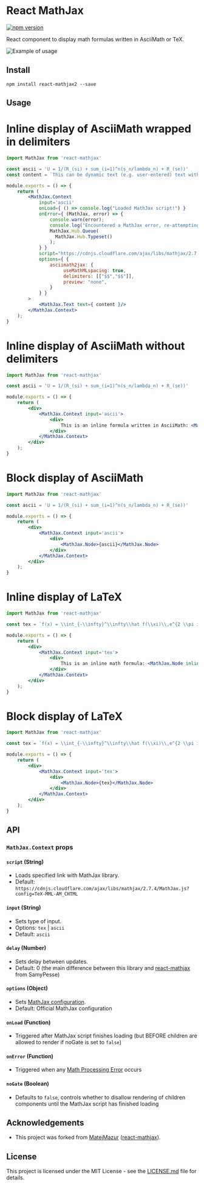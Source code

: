 # React MathJax

[![npm version](https://badge.fury.io/js/react-mathjax2.svg)](https://badge.fury.io/js/react-mathjax2)

React component to display math formulas written in AsciiMath or TeX.

![Example of usage](/example.gif)

## Install
```
npm install react-mathjax2 --save
```

## Usage

# Inline display of AsciiMath wrapped in delimiters

```jsx
import MathJax from 'react-mathjax'

const ascii = 'U = 1/(R_(si) + sum_(i=1)^n(s_n/lambda_n) + R_(se))'
const content = `This can be dynamic text (e.g. user-entered) text with ascii math embedded in $$ symbols like $$${ascii}$$`

module.exports = () => {
    return (
        <MathJax.Context
            input='ascii'
            onLoad={ () => console.log("Loaded MathJax script!") }
            onError={ (MathJax, error) => {
                console.warn(error);
                console.log("Encountered a MathJax error, re-attempting a typeset!");
                MathJax.Hub.Queue(
                  MathJax.Hub.Typeset()
                );
            } }
            script="https://cdnjs.cloudflare.com/ajax/libs/mathjax/2.7.4/MathJax.js?config=AM_HTMLorMML"
            options={ {
                asciimath2jax: {
                     useMathMLspacing: true,
                     delimiters: [["$$","$$"]],
                     preview: "none",
                }
            } }
        >
            <MathJax.Text text={ content }/>
        </MathJax.Context>
    );
}
```
# Inline display of AsciiMath without delimiters

```jsx
import MathJax from 'react-mathjax'

const ascii = 'U = 1/(R_(si) + sum_(i=1)^n(s_n/lambda_n) + R_(se))'

module.exports = () => {
    return (
        <div>
            <MathJax.Context input='ascii'>
                <div>
                    This is an inline formula written in AsciiMath: <MathJax.Node inline>{ ascii }</MathJax.Node>
                </div>
            </MathJax.Context>
        </div>
    );
}
```

# Block display of AsciiMath

```jsx
import MathJax from 'react-mathjax'

const ascii = 'U = 1/(R_(si) + sum_(i=1)^n(s_n/lambda_n) + R_(se))'

module.exports = () => {
    return (
        <div>
            <MathJax.Context input='ascii'>
                <div>
                    <MathJax.Node>{ascii}</MathJax.Node>
                </div>
            </MathJax.Context>
        </div>
    );
}
```

# Inline display of LaTeX

```jsx
import MathJax from 'react-mathjax'

const tex = `f(x) = \\int_{-\\infty}^\\infty\\hat f(\\xi)\\,e^{2 \\pi i \\xi x}\\,d\\xi`

module.exports = () => {
    return (
        <div>
            <MathJax.Context input='tex'>
                <div>
                    This is an inline math formula: <MathJax.Node inline>{'a = b'}</MathJax.Node>
                </div>
            </MathJax.Context>
        </div>
    );
}
```

# Block display of LaTeX

```jsx
import MathJax from 'react-mathjax'

const tex = `f(x) = \\int_{-\\infty}^\\infty\\hat f(\\xi)\\,e^{2 \\pi i \\xi x}\\,d\\xi`

module.exports = () => {
    return (
        <div>
            <MathJax.Context input='tex'>
                <div>
                    <MathJax.Node>{tex}</MathJax.Node>
                </div>
            </MathJax.Context>
        </div>
    );
}
```

## API

### `MathJax.Context` props

#### `script` (String)
- Loads specified link with MathJax library.
- Default: `https://cdnjs.cloudflare.com/ajax/libs/mathjax/2.7.4/MathJax.js?config=TeX-MML-AM_CHTML`

#### `input` (String)
- Sets type of input.
- Options: `tex` | `ascii`
- Default: `ascii`

#### `delay` (Number)
- Sets delay between updates.
- Default: 0 (the main difference between this library and [react-mathjax](https://github.com/SamyPesse/react-mathjax) from SamyPesse)

#### `options` (Object)
- Sets [MathJax configuration](http://docs.mathjax.org/en/latest/options/index.html?highlight=hub.config#configuration-objects). 
- Default: Official MathJax configuration

#### `onLoad` (Function)
- Triggered after MathJax script finishes loading (but BEFORE children are allowed to render if noGate is set to `false`)

#### `onError` (Function)
- Triggered when any [Math Processing Error](http://docs.mathjax.org/en/latest/advanced/debugging-tips.html#add-listener-for-mathjax-errors) occurs

#### `noGate` (Boolean)
- Defaults to `false`, controls whether to disallow rendering of children components until the MathJax script has finished loading

## Acknowledgements
- This project was forked from [MatejMazur](https://github.com/MatejMazur) ([react-mathjax](https://github.com/MatejMazur/react-mathjax)).

## License
This project is licensed under the MIT License - see the [LICENSE.md](LICENSE.md) file for details.
